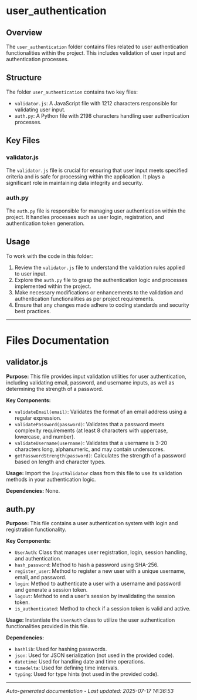 # user_authentication

## Overview
The `user_authentication` folder contains files related to user authentication functionalities within the project. This includes validation of user input and authentication processes.

## Structure
The folder `user_authentication` contains two key files:
- `validator.js`: A JavaScript file with 1212 characters responsible for validating user input.
- `auth.py`: A Python file with 2198 characters handling user authentication processes.

## Key Files
### validator.js
The `validator.js` file is crucial for ensuring that user input meets specified criteria and is safe for processing within the application. It plays a significant role in maintaining data integrity and security.

### auth.py
The `auth.py` file is responsible for managing user authentication within the project. It handles processes such as user login, registration, and authentication token generation.

## Usage
To work with the code in this folder:
1. Review the `validator.js` file to understand the validation rules applied to user input.
2. Explore the `auth.py` file to grasp the authentication logic and processes implemented within the project.
3. Make necessary modifications or enhancements to the validation and authentication functionalities as per project requirements.
4. Ensure that any changes made adhere to coding standards and security best practices.

---

# Files Documentation

## validator.js

**Purpose:** This file provides input validation utilities for user authentication, including validating email, password, and username inputs, as well as determining the strength of a password.

**Key Components:**
- `validateEmail(email)`: Validates the format of an email address using a regular expression.
- `validatePassword(password)`: Validates that a password meets complexity requirements (at least 8 characters with uppercase, lowercase, and number).
- `validateUsername(username)`: Validates that a username is 3-20 characters long, alphanumeric, and may contain underscores.
- `getPasswordStrength(password)`: Calculates the strength of a password based on length and character types.

**Usage:** Import the `InputValidator` class from this file to use its validation methods in your authentication logic.

**Dependencies:** None.

## auth.py

**Purpose:** This file contains a user authentication system with login and registration functionality.

**Key Components:**
- `UserAuth`: Class that manages user registration, login, session handling, and authentication.
- `hash_password`: Method to hash a password using SHA-256.
- `register_user`: Method to register a new user with a unique username, email, and password.
- `login`: Method to authenticate a user with a username and password and generate a session token.
- `logout`: Method to end a user's session by invalidating the session token.
- `is_authenticated`: Method to check if a session token is valid and active.

**Usage:** Instantiate the `UserAuth` class to utilize the user authentication functionalities provided in this file.

**Dependencies:**
- `hashlib`: Used for hashing passwords.
- `json`: Used for JSON serialization (not used in the provided code).
- `datetime`: Used for handling date and time operations.
- `timedelta`: Used for defining time intervals.
- `typing`: Used for type hints (not used in the provided code).

---
*Auto-generated documentation - Last updated: 2025-07-17 14:36:53*
